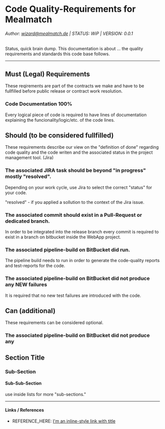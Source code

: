 # Code Quality-Requirements for Mealmatch 
###### Author: wizard@mealmatch.de | STATUS: WiP | VERSION: 0.0.1

Status, quick brain dump.
This documentation is about ... the quality requirements and standards this code base follows.  

----
## Must (Legal) Requirements
These reqirements are part of the contracts we make and have to be fullfilled before public release or contract work
resolution.

### Code Documentation 100%
Every logical piece of code is required to have lines of documentation explaining the funcionality/logic/etc. of the
code lines.

## Should (to be considered fullfilled)
These requirements describe our view on the "definition of done" regarding code quality and the code writen and the 
associated status in the project management tool. (Jira)

### The associated JIRA task should be beyond "in progress" mostly "resolved".
Depending on your work cycle, use Jira to select the correct "status" for your code.

"resolved" - if you applied a sollution to the context of the Jira issue.

### The associated commit should exist in a Pull-Request or dedicated branch.
In order to be integrated into the release branch every commit is required to exist in a branch on bitbucket inside
the WebApp project. 

### The associated pipeline-build on BitBucket did run.
The pipeline build needs to run in order to generate the code-quality reports and test-reports for the code.

### The associated pipeline-build on BitBucket did not produce any NEW failures
It is required that no new test failures are introduced with the code.

## Can (additional)
These requirements can be considered optional. 

### The associated pipeline-build on BitBucket did not produce any 

## Section Title
### Sub-Section
#### Sub-Sub-Section

use inside lists for more "sub-sections."

----
#### Links / References

* REFERENCE_HERE: [I'm an inline-style link with title](https://www.google.com "Google's Homepage")

